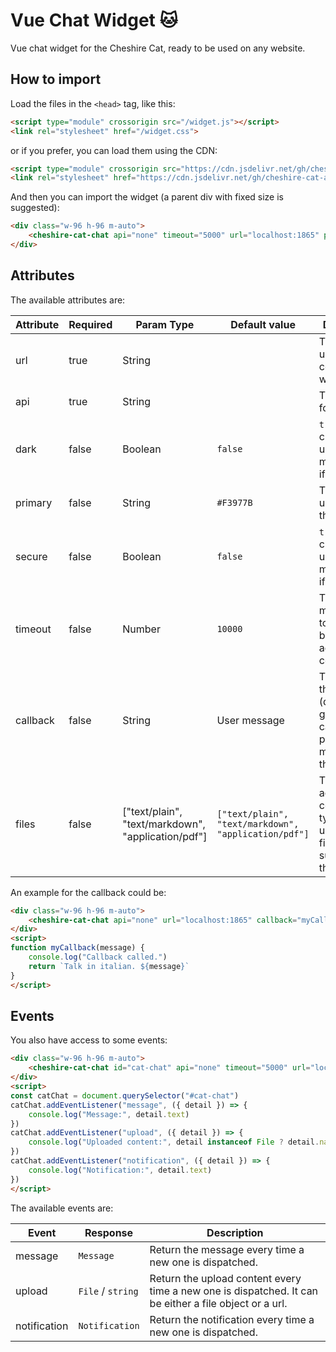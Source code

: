 # Vue Chat Widget 🐱

Vue chat widget for the Cheshire Cat, ready to be used on any website.

## How to import

Load the files in the `<head>` tag, like this:

```html
<script type="module" crossorigin src="/widget.js"></script>
<link rel="stylesheet" href="/widget.css">
```

or if you prefer, you can load them using the CDN:

```html
<script type="module" crossorigin src="https://cdn.jsdelivr.net/gh/cheshire-cat-ai/widget-vue@main/example/widget.js"></script>
<link rel="stylesheet" href="https://cdn.jsdelivr.net/gh/cheshire-cat-ai/widget-vue@main/example/widget.css">
```

And then you can import the widget (a parent div with fixed size is suggested):

```html
<div class="w-96 h-96 m-auto">
    <cheshire-cat-chat api="none" timeout="5000" url="localhost:1865" primary="#00ff00" dark />
</div>
```

## Attributes

The available attributes are:

| Attribute   | Required | Param Type | Default value | Description                                 |
|-------------|----------|------------|---------------|---------------------------------------------|
| url         | true     | String     |               | The URL to use to communicate with the Cat. |
| api         | true     | String     |               | The API key for the Cat.                    |
| dark        | false    | Boolean    | `false`       | `true` if the chat have to use the dark mode. `false` if not. |
| primary     | false    | String     | `#F3977B`     | The color to use to stylize the chat. |
| secure      | false    | Boolean    | `false`       | `true` if the chat have to use the dark mode. `false` if not. |
| timeout     | false    | Number     | `10000`       | The delay (in milliseconds) to wait before trying again to connect. |
| callback    | false    | String     | User message  | The name of the function (declared globally) to call before passing the message to the cat. |
| files       | false    | ["text/plain", "text/markdown", "application/pdf"] | `["text/plain", "text/markdown", "application/pdf"]` | The accepted content types when uploading a file (must be supported by the cat). |

An example for the callback could be:

```html
<div class="w-96 h-96 m-auto">
    <cheshire-cat-chat api="none" url="localhost:1865" callback="myCallback" dark />
</div>
<script>
function myCallback(message) {
    console.log("Callback called.")
    return `Talk in italian. ${message}`
}
</script>
```

## Events

You also have access to some events:

```html
<div class="w-96 h-96 m-auto">
    <cheshire-cat-chat id="cat-chat" api="none" timeout="5000" url="localhost:1865" primary="#00ff00" dark />
</div>
<script>
const catChat = document.querySelector("#cat-chat")
catChat.addEventListener("message", ({ detail }) => {
    console.log("Message:", detail.text)
})
catChat.addEventListener("upload", ({ detail }) => {
    console.log("Uploaded content:", detail instanceof File ? detail.name : detail)
})
catChat.addEventListener("notification", ({ detail }) => {
    console.log("Notification:", detail.text)
})
</script>
```

The available events are:

| Event          | Response          | Description                                            |
|----------------|-------------------|--------------------------------------------------------|
| message        | `Message`         | Return the message every time a new one is dispatched. |
| upload         | `File` / `string` | Return the upload content every time a new one is dispatched. It can be either a file object or a url. |
| notification   | `Notification`    | Return the notification every time a new one is dispatched. |
